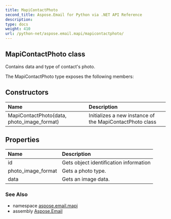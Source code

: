 ```yaml
---
title: MapiContactPhoto
second_title: Aspose.Email for Python via .NET API Reference
description: 
type: docs
weight: 410
url: /python-net/aspose.email.mapi/mapicontactphoto/
---
```


## MapiContactPhoto class

Contains data and type of contact's photo.

The MapiContactPhoto type exposes the following members:
## Constructors
| Name | Description |
| :- | :- |
|MapiContactPhoto(data, photo_image_format)|Initializes a new instance of the MapiContactPhoto class|
## Properties
| Name | Description |
| :- | :- |
|id|Gets object identification information|
|photo_image_format|Gets a photo type.|
|data|Gets an image data.|

### See Also

* namespace [aspose.email.mapi](/email/python-net/aspose.email.mapi/)
* assembly [Aspose.Email](/email/python-net/)

